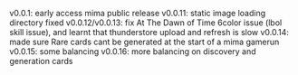 v0.0.1: early access mima public release
v0.0.11: static image loading directory fixed
v0.0.12/v0.0.13: fix At The Dawn of Time 6color issue (lbol skill issue), and learnt that thunderstore upload and refresh is slow
v0.0.14: made sure Rare cards cant be generated at the start of a mima gamerun
v0.0.15: some balancing
v0.0.16: more balancing on discovery and generation cards